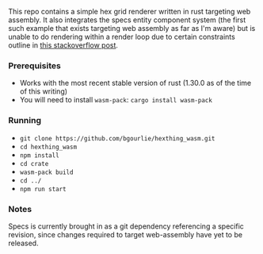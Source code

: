 This repo contains a simple hex grid renderer written in rust targeting web assembly. It also integrates the specs entity component system (the first such example that exists targeting web assembly as far as I'm aware) but is unable to do rendering within a render loop due to certain constraints outline in [this stackoverflow post](https://stackoverflow.com/questions/53000413/how-can-i-work-around-not-being-able-to-export-functions-with-lifetimes-when-usi).

### Prerequisites
- Works with the most recent stable version of rust (1.30.0 as of the time of this writing)
- You will need to install `wasm-pack`: `cargo install wasm-pack`

### Running

- `git clone https://github.com/bgourlie/hexthing_wasm.git`
- `cd hexthing_wasm`
- `npm install`
- `cd crate`
- `wasm-pack build`
- `cd ../`
- `npm run start`

### Notes

Specs is currently brought in as a git dependency referencing a specific revision, since changes required to target web-assembly have yet to be released.
